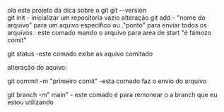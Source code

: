 
ola este projeto da dica  sobre o git
git --version   
git init  - inicializar um repositoria vazio
 alteração 
git add - "nome do arquivo"  para um aquivo especifico  ou ."ponto" para enviar todos os arquivos : este comado  mando o arquivo para  area de start "é famozo comit"

git status -este comado exibe as aquivo comitado

alteração do aquivo:

git commit -m "primeiro comit" -esta comado faz o envio do arquivo  

git branch -m" main" - este comado é para remonear o a branch que eu estou utilizando 
